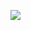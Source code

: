 ![](https://cdn-mineru.openxlab.org.cn/result/2025-09-04/68b588b5-ac4b-4e51-9902-eb478ff79967/2bdd05173acc192572209f06bf8ac30b1ef26f3900ed069d4e4bc1a00135d75f.jpg)